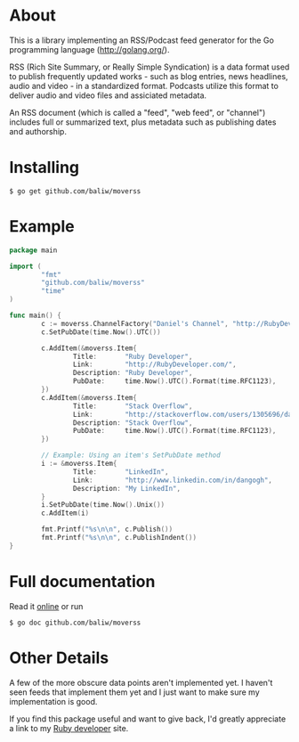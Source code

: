 About
=====

This is a library implementing an RSS/Podcast feed generator for the Go programming
language (http://golang.org/).

RSS (Rich Site Summary, or Really Simple Syndication) is a data format used to
publish frequently updated works - such as blog entries, news headlines, audio
and video - in a standardized format. Podcasts utilize this format to deliver audio and video files and assiciated metadata.

An RSS document (which is called a "feed", "web feed", or "channel") includes
full or summarized text, plus metadata such as publishing dates and authorship.


Installing
==========

    $ go get github.com/baliw/moverss
	
Example
=======

```go
package main

import (
        "fmt"
        "github.com/baliw/moverss"
        "time"
)

func main() {
        c := moverss.ChannelFactory("Daniel's Channel", "http://RubyDeveloper.com/", "My Blog")
        c.SetPubDate(time.Now().UTC())

        c.AddItem(&moverss.Item{
                Title:       "Ruby Developer",
                Link:        "http://RubyDeveloper.com/",
                Description: "Ruby Developer",
                PubDate:     time.Now().UTC().Format(time.RFC1123),
        })
        c.AddItem(&moverss.Item{
                Title:       "Stack Overflow",
                Link:        "http://stackoverflow.com/users/1305696/daniel",
                Description: "Stack Overflow",
                PubDate:     time.Now().UTC().Format(time.RFC1123),
        })

        // Example: Using an item's SetPubDate method
        i := &moverss.Item{
                Title:       "LinkedIn",
                Link:        "http://www.linkedin.com/in/dangogh",
                Description: "My LinkedIn",
        }
        i.SetPubDate(time.Now().Unix())
        c.AddItem(i)

        fmt.Printf("%s\n\n", c.Publish())
        fmt.Printf("%s\n\n", c.PublishIndent())
}
```

Full documentation
==================

Read it [online](http://go.pkgdoc.org/github.com/baliw/moverss) or run 

    $ go doc github.com/baliw/moverss

Other Details
=====================

A few of the more obscure data points aren't implemented yet.
I haven't seen feeds that implement them yet and I just want to make sure my implementation is good.

If you find this package useful and want to give back, I'd greatly appreciate a link to my [Ruby developer](http://RubyDeveloper.com/) site.






